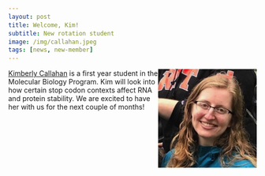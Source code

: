 ```yaml
---
layout: post
title: Welcome, Kim!
subtitle: New rotation student
image: /img/callahan.jpeg
tags: [news, new-member]
---
```

<img align="right" src="/img/callahan.jpeg" style="width:200px !important;height:200px !important;" />
<a href="/docs/callahan-resume.pdf">Kimberly Callahan</a> is a first year student in the Molecular Biology Program. Kim will look into how certain stop codon contexts affect RNA and protein stability. We are excited to have her with us for the next couple of months!
<br>
<br>

